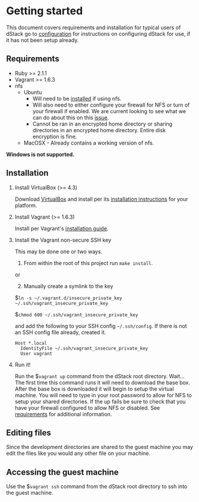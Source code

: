 Getting started
===============

This document covers requirements and installation for typical users of dStack
go to [configuration](configuration.md) for instructions on configuring dStack
for use, if it has not been setup already.

Requirements
------------

* Ruby >= 2.1.1
* Vagrant >= 1.6.3
* nfs
  * Ubuntu
    * Will need to be [installed](https://help.ubuntu.com/lts/serverguide/network-file-system.html) if using nfs.
    * Will also need to either configure your firewall for NFS or turn of your firewall if enabled. We are current looking to see what we can do about this on this [issue](https://github.com/grndlvl/dstack/issues/10).
    * Cannot be ran in an encrypted home directory or sharing directories in an encrypted home directory. Entire disk encryption is fine.
  * MacOSX - Already contains a working version of nfs.

**Windows is not supported.**

Installation
------------

1. Install VirtualBox (>= 4.3)

   Download [VirtualBox](https://www.virtualbox.org/manual/ch02.html)
   and install per its [installation instructions](https://www.virtualbox.org/manual/ch02.html)
   for your platform.

2. Install Vagrant (>= 1.6.3)

   Install per Vagrant's [installation guide](https://docs.vagrantup.com/v2/installation/index.html).

3. Install the Vagrant non-secure SSH key

   This may be done one or two ways.

      1) From within the root of this project run `make install`.

   or

      2) Manually create a symlink to the key

      $`ln -s ~/.vagrant.d/insecure_private_key ~/.ssh/vagrant_insecure_private_key`

      $`chmod 600 ~/.ssh/vagrant_insecure_private_key`

      and add the following to your SSH config `~/.ssh/config`. If there is not
      an SSH config file already, created it.

      ```
      Host *.local
        IdentityFile ~/.ssh/vagrant_insecure_private_key
        User vagrant
      ```

5. Run it!

   Run the $`vagrant up` command from the dStack root directory. Wait...
   The first time this command runs it will need to download the base box.
   After the base box is downloaded it will begin to setup the virtual machine.
   You will need to type in your root password to allow for NFS to setup your
   shared directories. If the up fails be sure to check that you have your
   firewall configured to allow NFS or disabled. See [requirements](#requirements)
   for additional information.

Editing files
---------------------------

Since the development directories are shared to the guest machine you may edit
the files like you would any other file on your machine.

Accessing the guest machine
---------------------------

Use the $`vagrant ssh` command from the dStack root directory to ssh into
the guest machine.
